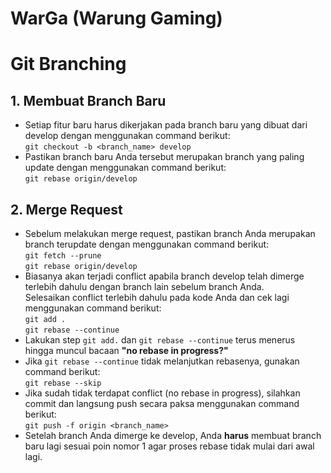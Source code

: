 # WarGa (Warung Gaming)

# Git Branching

## 1. Membuat Branch Baru

- Setiap fitur baru harus dikerjakan pada branch baru yang dibuat dari develop dengan menggunakan command berikut: <br>
  `git checkout -b <branch_name> develop`
- Pastikan branch baru Anda tersebut merupakan branch yang paling update dengan menggunakan command berikut: <br>
  `git rebase origin/develop`
 
## 2. Merge Request
- Sebelum melakukan merge request, pastikan branch Anda merupakan branch terupdate dengan menggunakan command berikut: <br>
  `git fetch --prune` <br>
  `git rebase origin/develop`
- Biasanya akan terjadi conflict apabila branch develop telah dimerge terlebih dahulu dengan branch lain sebelum branch Anda. <br>
  Selesaikan conflict terlebih dahulu pada kode Anda dan cek lagi menggunakan command berikut: <br>
  `git add .` <br>
  `git rebase --continue`
- Lakukan step `git add.` dan `git rebase --continue` terus menerus hingga muncul bacaan <b>"no rebase in progress?"</b>
- Jika `git rebase --continue` tidak melanjutkan rebasenya, gunakan command berikut: <br>
  `git rebase --skip`
- Jika sudah tidak terdapat conflict (no rebase in progress), silahkan commit dan langsung push secara paksa menggunakan command berikut: <br>
  `git push -f origin <branch_name>`
- Setelah branch Anda dimerge ke develop, Anda <b>harus</b> membuat branch baru lagi sesuai poin nomor 1 agar proses rebase tidak mulai dari awal lagi.
